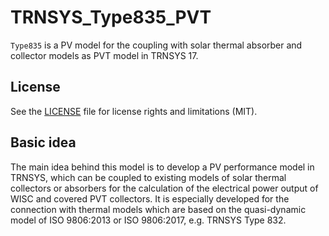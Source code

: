 # TRNSYS_Type835_PVT
`Type835` is a PV model for the coupling with solar thermal absorber and collector models as PVT model in TRNSYS 17.

## License
See the [LICENSE](LICENSE) file for license rights and limitations (MIT).

## Basic idea
The main idea behind this model is to develop a PV performance model in TRNSYS, which can be coupled to existing models of solar thermal collectors or absorbers for the calculation of the electrical power output of WISC and covered PVT collectors. It is especially developed for the connection with thermal models which are based on the quasi-dynamic model of ISO 9806:2013  or ISO 9806:2017, e.g. TRNSYS Type 832. 


